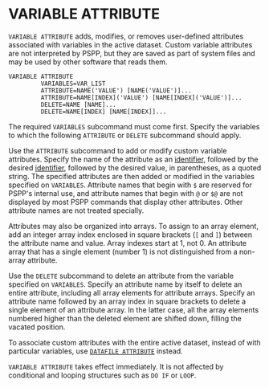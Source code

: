 # VARIABLE ATTRIBUTE

`VARIABLE ATTRIBUTE` adds, modifies, or removes user-defined attributes
associated with variables in the active dataset.  Custom variable
attributes are not interpreted by PSPP, but they are saved as part of
system files and may be used by other software that reads them.

```
VARIABLE ATTRIBUTE
         VARIABLES=VAR_LIST
         ATTRIBUTE=NAME('VALUE') [NAME('VALUE')]...
         ATTRIBUTE=NAME[INDEX]('VALUE') [NAME[INDEX]('VALUE')]...
         DELETE=NAME [NAME]...
         DELETE=NAME[INDEX] [NAME[INDEX]]...
```

The required `VARIABLES` subcommand must come first.  Specify the
variables to which the following `ATTRIBUTE` or `DELETE` subcommand
should apply.

Use the `ATTRIBUTE` subcommand to add or modify custom variable
attributes.  Specify the name of the attribute as an
[identifier](../language/basics/tokens.md), followed by the desired
[identifier](../language/basics/tokens.md), followed by the desired
value, in parentheses, as a quoted string.  The specified attributes
are then added or modified in the variables specified on `VARIABLES`.
Attribute names that begin with `$` are reserved for PSPP's internal
use, and attribute names that begin with `@` or `$@` are not displayed
by most PSPP commands that display other attributes.  Other attribute
names are not treated specially.

Attributes may also be organized into arrays.  To assign to an array
element, add an integer array index enclosed in square brackets (`[`
and `]`) between the attribute name and value.  Array indexes start at
1, not 0.  An attribute array that has a single element (number 1) is
not distinguished from a non-array attribute.

Use the `DELETE` subcommand to delete an attribute from the variable
specified on `VARIABLES`.  Specify an attribute name by itself to
delete an entire attribute, including all array elements for attribute
arrays.  Specify an attribute name followed by an array index in
square brackets to delete a single element of an attribute array.  In
the latter case, all the array elements numbered higher than the
deleted element are shifted down, filling the vacated position.

To associate custom attributes with the entire active dataset, instead
of with particular variables, use [`DATAFILE
ATTRIBUTE`](datafile-attribute.md) instead.

`VARIABLE ATTRIBUTE` takes effect immediately.  It is not affected by
conditional and looping structures such as `DO IF` or `LOOP`.

